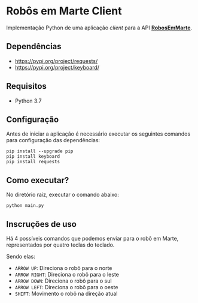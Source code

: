 # Robôs em Marte Client

Implementação Python de uma aplicação _client_ para a API [**RobosEmMarte**](https://github.com/lesvasconcelos/RobosEmMarte).

## Dependências
- https://pypi.org/project/requests/
- https://pypi.org/project/keyboard/

## Requisitos
- Python 3.7

## Configuração
Antes de iniciar a aplicação é necessário executar os seguintes comandos para configuração das dependências:

```
pip install --upgrade pip
pip install keyboard
pip install requests
```

## Como executar?
No diretório raiz, executar o comando abaixo:

```
python main.py
```

## Inscruções de uso
Há 4 possíveis comandos que podemos enviar para o robô em Marte, representados por quatro teclas do teclado.

Sendo elas:
* `ARROW UP`: Direciona o robô para o norte
* `ARROW RIGHT`: Direciona o robô para o leste
* `ARROW DOWN`: Direciona o robô para o sul
* `ARROW LEFT`: Direciona o robô para o oeste
* `SHIFT`: Movimento o robô na direção atual
